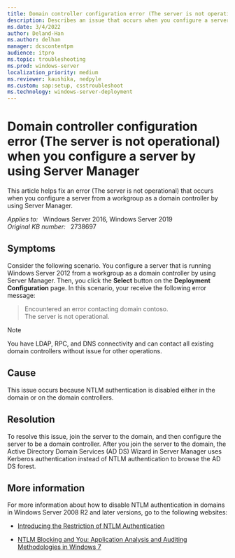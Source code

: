```yaml
---
title: Domain controller configuration error (The server is not operational) when you configure a server by using Server Manager
description: Describes an issue that occurs when you configure a server that is running Windows Server 2012 from a workgroup as a domain controller.
ms.date: 3/4/2022
author: Deland-Han
ms.author: delhan
manager: dcscontentpm
audience: itpro
ms.topic: troubleshooting
ms.prod: windows-server
localization_priority: medium
ms.reviewer: kaushika, nedpyle
ms.custom: sap:setup, csstroubleshoot
ms.technology: windows-server-deployment
---
```

# Domain controller configuration error (The server is not operational) when you configure a server by using Server Manager

This article helps fix an error (The server is not operational) that occurs when you configure a server from a workgroup as a domain controller by using Server Manager.

_Applies to:_ &nbsp; Windows Server 2016, Windows Server 2019  
_Original KB number:_ &nbsp; 2738697

## Symptoms

Consider the following scenario. You configure a server that is running Windows Server 2012 from a workgroup as a domain controller by using Server Manager. Then, you click the **Select** button on the **Deployment Configuration** page. In this scenario, your receive the following error message:

> Encountered an error contacting domain contoso.  
The server is not operational.

> [!NOTE]
> You have LDAP, RPC, and DNS connectivity and can contact all existing domain controllers without issue for other operations.

## Cause

This issue occurs because NTLM authentication is disabled either in the domain or on the domain controllers.

## Resolution

To resolve this issue, join the server to the domain, and then configure the server to be a domain controller. After you join the server to the domain, the Active Directory Domain Services (AD DS) Wizard in Server Manager uses Kerberos authentication instead of NTLM authentication to browse the AD DS forest.

## More information

For more information about how to disable NTLM authentication in domains in Windows Server 2008 R2 and later versions, go to the following websites:

- [Introducing the Restriction of NTLM Authentication](/previous-versions/windows/it-pro/windows-server-2008-R2-and-2008/dd560653(v=ws.10))

- [NTLM Blocking and You: Application Analysis and Auditing Methodologies in Windows 7](/archive/blogs/askds/ntlm-blocking-and-you-application-analysis-and-auditing-methodologies-in-windows-7)
